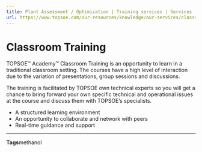 ```yaml
---
title: Plant Assessment / Optimization | Training services | Services | Topsoe
url: https://www.topsoe.com/our-resources/knowledge/our-services/classroom-training/plant-assessment-optimization-training#main-content
---
```


# Classroom Training

TOPSOE™ Academy™ Classroom Training is an opportunity to learn in a traditional classroom setting. The courses have a high level of interaction due to the variation of presentations, group sessions and discussions.

The training is facilitated by TOPSOE own technical experts so you will get a chance to bring forward your own specific technical and operational issues at the course and discuss them with TOPSOE’s specialists.

- A structured learning environment
- An opportunity to collaborate and network with peers
- Real-time guidance and support

****

**Tags**methanol